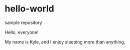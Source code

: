 # hello-world
sample repository

Hello, everyone!

My name is Kyle, and I enjoy sleeping more than anything.
